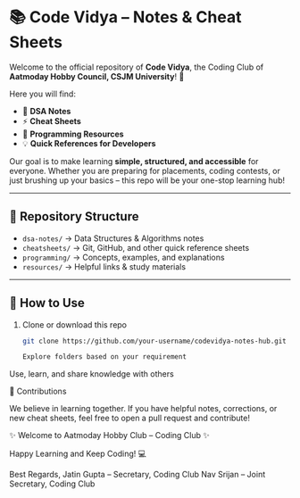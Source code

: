 # 📚 Code Vidya – Notes & Cheat Sheets  

Welcome to the official repository of **Code Vidya**, the Coding Club of **Aatmoday Hobby Council, CSJM University**! 🚀  

Here you will find:  
- 📖 **DSA Notes**  
- ⚡ **Cheat Sheets**  
- 📝 **Programming Resources**  
- 💡 **Quick References for Developers**  

Our goal is to make learning **simple, structured, and accessible** for everyone. Whether you are preparing for placements, coding contests, or just brushing up your basics – this repo will be your one-stop learning hub!  

---

## 📂 Repository Structure  
- `dsa-notes/` → Data Structures & Algorithms notes  
- `cheatsheets/` → Git, GitHub, and other quick reference sheets  
- `programming/` → Concepts, examples, and explanations  
- `resources/` → Helpful links & study materials  

---

## 🌟 How to Use  
1. Clone or download this repo  
   ```bash
   git clone https://github.com/your-username/codevidya-notes-hub.git

   Explore folders based on your requirement

Use, learn, and share knowledge with others

🤝 Contributions

We believe in learning together. If you have helpful notes, corrections, or new cheat sheets, feel free to open a pull request and contribute!

✨ Welcome to Aatmoday Hobby Club – Coding Club ✨

Happy Learning and Keep Coding! 💻

Best Regards,
Jatin Gupta – Secretary, Coding Club
Nav Srijan – Joint Secretary, Coding Club
